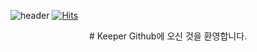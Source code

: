 ![header](https://capsule-render.vercel.app/api?type=wave&color=auto&height=300&section=header&text=Welcome%20Keeper%20Profile&fontSize=40)
[![Hits](https://hits.seeyoufarm.com/api/count/incr/badge.svg?url=https%3A%2F%2Fgithub.com%2Ffrontkeeper%2Fhit-counter&count_bg=%2379C83D&title_bg=%23555555&icon=&icon_color=%23E7E7E7&title=hits&edge_flat=false)](https://hits.seeyoufarm.com)
<div align=center>
# Keeper Github에 오신 것을 환영합니다.
</div>